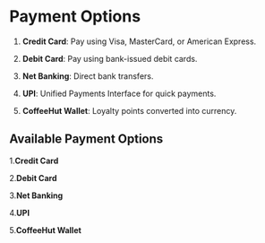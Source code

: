 # Payment Options


1. **Credit Card**: Pay using Visa, MasterCard, or American Express.

2. **Debit Card**: Pay using bank-issued debit cards.

3. **Net Banking**: Direct bank transfers.

4. **UPI**: Unified Payments Interface for quick payments.

5. **CoffeeHut Wallet**: Loyalty points converted into currency.

## Available Payment Options

1.**Credit Card**

2.**Debit Card**

3.**Net Banking**

4.**UPI**

5.**CoffeeHut Wallet**
